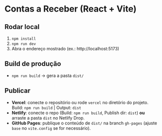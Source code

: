 # Contas a Receber (React + Vite)

## Rodar local
1. `npm install`
2. `npm run dev`
3. Abra o endereço mostrado (ex.: http://localhost:5173)

## Build de produção
- `npm run build` -> gera a pasta `dist/`

## Publicar
- **Vercel**: conecte o repositório ou rode `vercel` no diretório do projeto.  
  Build: `npm run build` | Output: `dist`
- **Netlify**: conecte o repo (Build: `npm run build`, Publish dir: `dist`) **ou** arraste a pasta `dist` no Netlify Drop.
- **GitHub Pages**: publique o conteúdo de `dist/` na branch `gh-pages` (ajuste `base` no `vite.config` se for necessário).
